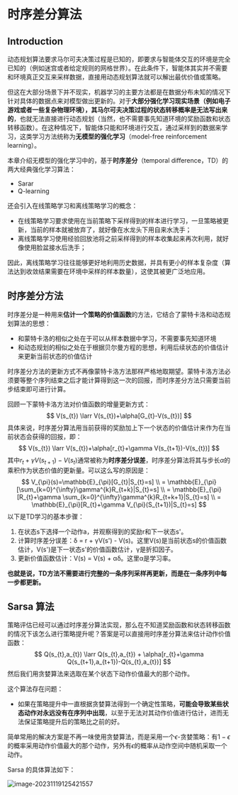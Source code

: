 # 时序差分算法

## Introduction

动态规划算法要求马尔可夫决策过程是已知的，即要求与智能体交互的环境是完全已知的（例如迷宫或者给定规则的网格世界）。在此条件下，智能体其实并不需要和环境真正交互来采样数据，直接用动态规划算法就可以解出最优价值或策略。

但这在大部分场景下并不现实，机器学习的主要方法都是在数据分布未知的情况下针对具体的数据点来对模型做出更新的。对于**大部分强化学习现实场景（例如电子游戏或者一些复杂物理环境），其马尔可夫决策过程的状态转移概率是无法写出来的**，也就无法直接进行动态规划（当然，也不需要事先知道环境的奖励函数和状态转移函数）。在这种情况下，智能体只能和环境进行交互，通过采样到的数据来学习，这类学习方法统称为**无模型的强化学习**（model-free reinforcement learning）。

本章介绍无模型的强化学习中的，基于**时序差分**（temporal difference，TD）的两大经典强化学习算法：

* Sarar
* Q-learning

还会引入在线策略学习和离线策略学习的概念：

* 在线策略学习要求使用在当前策略下采样得到的样本进行学习，一旦策略被更新，当前的样本就被放弃了，就好像在水龙头下用自来水洗手；
* 离线策略学习使用经验回放池将之前采样得到的样本收集起来再次利用，就好像使用脸盆接水后洗手；

因此，离线策略学习往往能够更好地利用历史数据，并具有更小的样本复杂度（算法达到收敛结果需要在环境中采样的样本数量），这使其被更广泛地应用。

## 时序差分方法

时序差分是一种用来**估计一个策略的价值函数**的方法，它结合了蒙特卡洛和动态规划算法的思想：

* 和蒙特卡洛的相似之处在于可以从样本数据中学习，不需要事先知道环境
* 和动态规划的相似之处在于根据贝尔曼方程的思想，利用后续状态的价值估计来更新当前状态的价值估计

时序差分方法的更新方式不再像蒙特卡洛方法那样严格地取期望。蒙特卡洛方法必须要等整个序列结束之后才能计算得到这一次的回报，而时序差分方法只需要当前步结束即可进行计算。

回顾一下蒙特卡洛方法对价值函数的增量更新方式：
$$
V(s_{t}) \larr V(s_{t})+\alpha[G_{t}-V(s_{t})]
$$
具体来说，时序差分算法用当前获得的奖励加上下一个状态的价值估计来作为在当前状态会获得的回报，即：
$$
V(s_{t}) \larr V(s_{t})+\alpha[r_{t}+\gamma V(s_{t+1})-V(s_{t})]
$$
其中$r_{t}+\gamma V(s_{t+1})-V(s_{t})$通常被称为**时序差分误差**，时序差分算法将其与步长$\alpha$的乘积作为状态价值的更新量。可以这么写的原因是：
$$
V_{\pi}(s)=\mathbb{E}_{\pi}[G_{t}|S_{t}=s] \\
= \mathbb{E}_{\pi}[\sum_{k=0}^{\infty}\gamma^{k}R_{t+k}|S_{t}=s] \\
= \mathbb{E}_{\pi}[R_{t}+\gamma \sum_{k=0}^{\infty}\gamma^{k}R_{t+k+1}|S_{t}=s] \\
= \mathbb{E}_{\pi}[R_{t}+\gamma V_{\pi}(S_{t+1})|S_{t}=s]
$$
以下是TD学习的基本步骤：

1. 在状态s下选择一个动作a，并观察得到的奖励r和下一状态s'。
2. 计算时序差分误差：δ = r + γV(s') - V(s)。这里V(s)是当前状态s的价值函数估计，V(s')是下一状态s'的价值函数估计，γ是折扣因子。
3. 更新价值函数估计：V(s) = V(s) + αδ。这里α是学习率。

**也就是说，TD方法不需要进行完整的一条序列采样再更新，而是在一条序列中每一步都更新。**

## Sarsa 算法

策略评估已经可以通过时序差分算法实现，那么在不知道奖励函数和状态转移函数的情况下该怎么进行策略提升呢？答案是可以直接用时序差分算法来估计动作价值函数：
$$
Q(s_{t},a_{t}) \larr Q(s_{t},a_{t}) + \alpha[r_{t}+\gamma Q(s_{t+1},a_{t+1})-Q(s_{t},a_{t})]
$$
然后我们用贪婪算法来选取在某个状态下动作价值最大的那个动作。

这个算法存在问题：

* 如果在策略提升中一直根据贪婪算法得到一个确定性策略，**可能会导致某些状态动作对永远没有在序列中出现**，以至于无法对其动作价值进行估计，进而无法保证策略提升后的策略比之前的好。

简单常用的解决方案是不再一味使用贪婪算法，而是采用一个$\epsilon$-贪婪策略：有$1-\epsilon$的概率采用动作价值最大的那个动作，另外有$\epsilon$的概率从动作空间中随机采取一个动作。

Sarsa 的具体算法如下：

![image-20231119125421557](https://repo-for-md.oss-cn-beijing.aliyuncs.com/img/image-20231119125421557.png)
